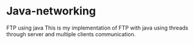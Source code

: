 # Java-networking
FTP using java
This is my implementation of FTP with java using threads through server and multiple clients communication.
